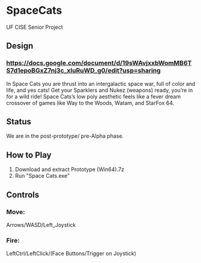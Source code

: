 # SpaceCats
UF CISE Senior Project

## Design
### https://docs.google.com/document/d/19sWAvjxxbWomMB6TS7d1epoBGxZ7nj3c_xIuRuWD_g0/edit?usp=sharing
In Space Cats you are thrust into an intergalactic space war, full of color and life, and yes cats! Get your Sparklers and Nukez (weapons) ready, you’re in for a wild ride! Space Cats’s low poly aesthetic feels like a fever dream crossover of games like Way to the Woods, Watam, and StarFox 64. 

## Status
We are in the post-prototype/ pre-Alpha phase.

## How to Play
1. Download and extract Prototype (Win64).7z
2. Run "Space Cats.exe"

## Controls
### Move: 
Arrows/WASD/Left_Joystick
### Fire: 
LeftCtrl/LeftClick/(Face Buttons/Trigger on Joystick)
